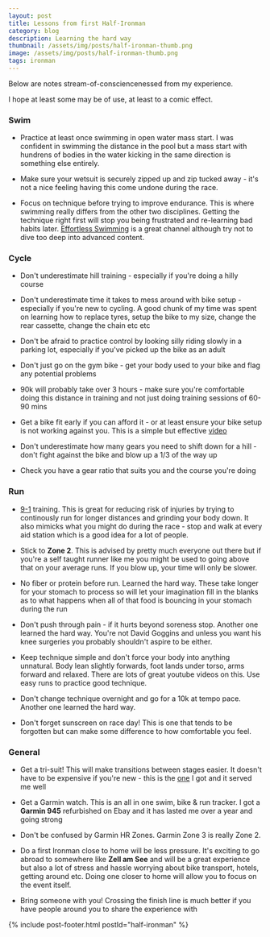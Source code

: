 ```yaml
---
layout: post
title: Lessons from first Half-Ironman
category: blog
description: Learning the hard way
thumbnail: /assets/img/posts/half-ironman-thumb.png
image: /assets/img/posts/half-ironman-thumb.png
tags: ironman
---
```


Below are notes stream-of-consciencenessed from my experience.

I hope at least some may be of use, at least to a comic effect.

### Swim

- Practice at least once swimming in open water mass start.
I was confident in swimming the distance in the pool but a mass start
with hundrens of bodies in the water kicking in the same direction is something
else entirely.

- Make sure your wetsuit is securely zipped up and zip tucked away - 
  it's not a nice feeling having this come undone during the race.

- Focus on technique before trying to improve endurance. This is where swimming
  really differs from the other two disciplines. Getting the technique right
  first will stop you being frustrated and re-learning bad habits later.
  [Effortless Swimming](https://www.youtube.com/@EffortlessSwimming) is a great channel
  although try not to dive too deep into advanced content.

### Cycle
- Don't underestimate hill training - especially if you're doing a hilly course

- Don't underestimate time it takes to mess around with bike setup - especially if you're new to cycling. A good chunk of my time was spent on learning how to replace tyres, setup
  the bike to my size, change the rear cassette, change the chain etc etc

- Don't be afraid to practice control by looking silly riding slowly in a parking lot,
especially if you've picked up the bike as an adult

- Don't just go on the gym bike - get your body used to your bike and flag any potential problems

- 90k will probably take over 3 hours - make sure you're comfortable doing this distance in training
and not just doing training sessions of 60-90 mins

- Get a bike fit early if you can afford it - or at least ensure your bike setup is 
  not working against you. This is a simple but effective [video](https://www.youtube.com/watch?v=1VYhyppWTDc)

- Don't underestimate how many gears you need to shift down for a hill - don't
  fight against the bike and blow up a 1/3 of the way up

- Check you have a gear ratio that suits you and the course you're doing

### Run
- [9-1](https://www.oxygenaddict.com/runwalk) training.
  This is great for reducing
  risk of injuries by trying to continously run for longer distances and grinding your body down.
  It also mimicks what you might do during the race - stop and walk at every aid station
  which is a good idea for a lot of people.

- Stick to <b>Zone 2</b>. This is advised by pretty much everyone out there
  but if you're a self taught runner like me you might be used to
  going above that on your average runs. If you blow up, your time will only be slower.

- No fiber or protein before run. Learned the hard way. These take longer
  for your stomach to process so will let your imagination fill in the blanks
  as to what happens when all of that food is bouncing in your stomach during the run
  
- Don't push through pain - if it hurts beyond soreness stop. Another one learned the hard way.
You're not David Goggins and unless you want his knee surgeries you probably shouldn't aspire
to be either.

- Keep technique simple and don't force your body into anything unnatural.
 Body lean slightly forwards, foot lands under torso, arms forward and relaxed.
 There are lots of great youtube videos on this. Use easy runs to practice good technique.

- Don't change technique overnight and go for a 10k at tempo pace.
Another one learned the hard way.

- Don't forget sunscreen on race day! This is one that tends to be forgotten but can
  make some difference to how comfortable you feel.

### General
- Get a tri-suit! This will make transitions between stages easier. It doesn't have to be expensive if you're new - this is the [one](https://www.ebay.co.uk/itm/155485971499?_skw=sikma+sports+tri+suit&itmmeta=01JW3Q2ZCCGPTVXV6KY95H29PE&hash=item2433afa42b:g:b5AAAOSwcy1kLVnB&itmprp=enc%3AAQAKAAAA8FkggFvd1GGDu0w3yXCmi1ezOo4V%2BvVwuZTMdxMQlc%2FbIlWC42Ww695rj5dsBSkTfPTiqkGDkGDPweFsJn1GpapIHGbcN0pA1JE3DgWVYzLO78WMAZJTqOwSAqFEUKln4Ww3BelmrItLFDIFjIkI8DsvZOk7OR9zf%2Bdv2O2fCzE6InqezUtsBK9gpeLbcIUFn4avpfG6vUNyFg%2FPchxxeVViRajprXermZY8orgThsyG30GPqybzNXXHcHqNDPtXS1dKt60kuOxA2%2FZ8MhnWAHc71639etQh61Ed5xZsS6qWFsBhw7jyL6ShMJ2QjJharw%3D%3D%7Ctkp%3ABk9SR7D2i_fgZQ) I got and it served me well

- Get a Garmin watch. This is an all in one swim, bike & run tracker. I got a <b>Garmin 945</b> 
  refurbished on Ebay and it has lasted me over a year and going strong

- Don't be confused by Garmin HR Zones. Garmin Zone 3 is really Zone 2.

- Do a first Ironman close to home will be less pressure. It's exciting to go abroad
  to somewhere like <b>Zell am See</b> and will be a great experience but also 
  a lot of stress and hassle worrying about bike transport, hotels, getting around
  etc. Doing one closer to home will allow you to focus on the event itself.

- Bring someone with you! Crossing the finish line is much better
  if you have people around you to share the experience with



{% include post-footer.html postId="half-ironman" %}